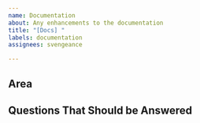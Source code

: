```yaml
---
name: Documentation
about: Any enhancements to the documentation
title: "[Docs] "
labels: documentation
assignees: svengeance

---
```

<!-- What is the major overarching area this documentation covers? Submit multiple issues for multiple areas. -->
## Area

<!-- Assuming this documentation gets written, what questions do  you want to see answered? -->
## Questions That Should be Answered

